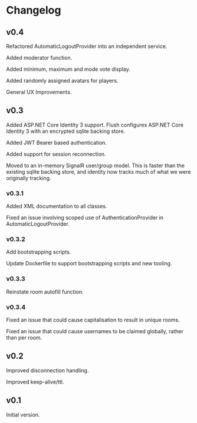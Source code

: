 # Changelog

## v0.4

Refactored AutomaticLogoutProvider into an independent service.

Added moderator function.

Added minimum, maximum and mode vote display.

Added randomly assigned avatars for players.

General UX Improvements.

## v0.3

Added ASP.NET Core Identity 3 support. Flush configures ASP.NET Core Identity 3 with an encrypted sqlite backing store.

Added JWT Bearer based authentication.

Added support for session reconnection.

Moved to an in-memory SignalR user/group model. This is faster than the existing sqlite backing store, and identity now tracks much of what we were originally tracking.

### v0.3.1

Added XML documentation to all classes.

Fixed an issue involving scoped use of AuthenticationProvider in AutomaticLogoutProvider.

### v0.3.2

Add bootstrapping scripts.

Update Dockerfile to support bootstrapping scripts and new tooling.

### v0.3.3

Reinstate room autofill function.

### v0.3.4

Fixed an issue that could cause capitalisation to result in unique rooms.

Fixed an issue that could cause usernames to be claimed globally, rather than per room.

## v0.2

Improved disconnection handling.

Improved keep-alive/ttl.

## v0.1

Initial version.
